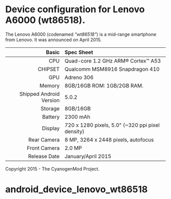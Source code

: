 Device configuration for Lenovo A6000 (wt86518).
==================================================

The Lenovo A6000 (codenamed _"wt86518"_) is a mid-range smartphone from Lenovo.
It was announced on April 2015.

Basic   | Spec Sheet
-------:|:-------------------------
CPU     | Quad-core 1.2 GHz ARM® Cortex™ A53
CHIPSET | Qualcomm MSM8916 Snapdragon 410
GPU     | Adreno 306
Memory  | 8GB/16GB ROM: 1GB/2GB RAM.
Shipped Android Version | 5.0.2
Storage | 8GB/16GB
Battery | 2300 mAh
Display | 720 x 1280 pixels, 5.0"  (~320 ppi pixel density)
Rear Camera  | 8 MP, 3264 x 2448 pixels, autofocus
Front Camera | 2.0 MP
Release Date | January/April 2015

Copyright 2015 - The CyanogenMod Project.
# android_device_lenovo_wt86518
